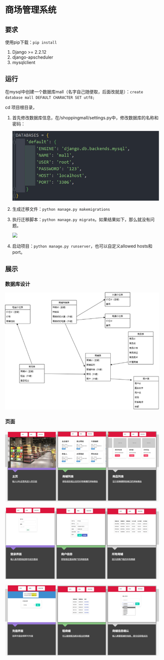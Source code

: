 # 商场管理系统

## 要求

使用pip下载：`pip install`

1. Django >= 2.2.12
2. django-apscheduler
3. mysqlclient

## 运行

在mysql中创建一个数据库mall（名字自己随便取，后面改就是）：`create database mall DEFAULT CHARACTER SET utf8;`

cd 项目根目录，

1. 首先修改数据库信息，在/shoppingmall/settings.py中，修改数据库的名称和密码：

   ![](static/img/database.png)

2. 生成迁移文件：`python manage.py makemigrations`

3. 执行迁移脚本：`python manage.py migrate`。如果结果如下，那么就没有问题。

   ![](https://cloud.fullcomb.top/private/source/image/python/django_note/image-20220428162336508.png)

4. 启动项目：`python manage.py runserver`，也可以自定义allowed hosts和port。

## 展示

### 数据库设计

![](static/img/design.png)

### 页面

![](static/img/1.png)

![](static/img/2.png)

![](static/img/3.png)

